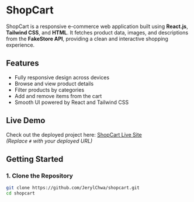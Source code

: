 # ShopCart

ShopCart is a responsive e-commerce web application built using **React.js**, **Tailwind CSS**, and **HTML**. It fetches product data, images, and descriptions from the **FakeStore API**, providing a clean and interactive shopping experience.

## Features

- Fully responsive design across devices
- Browse and view product details
- Filter products by categories
- Add and remove items from the cart
- Smooth UI powered by React and Tailwind CSS

## Live Demo

Check out the deployed project here: [ShopCart Live Site](#)  
*(Replace `#` with your deployed URL)*

## Getting Started

### 1. Clone the Repository

```bash
git clone https://github.com/JerylChwa/shopcart.git
cd shopcart
